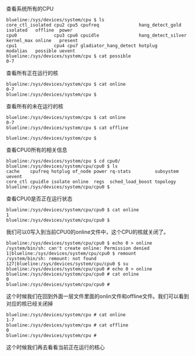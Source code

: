 



查看系统所有的CPU

```shell
blueline:/sys/devices/system/cpu $ ls
core_ctl_isolated cpu2 cpu5 cpufreq               hang_detect_gold   isolated   offline  power
cpu0              cpu3 cpu6 cpuidle               hang_detect_silver kernel_max online   present
cpu1              cpu4 cpu7 gladiator_hang_detect hotplug            modalias   possible uevent
blueline:/sys/devices/system/cpu $ cat possible
0-7
```





查看所有正在运行的核

```shell
blueline:/sys/devices/system/cpu $ cat online
0-7
blueline:/sys/devices/system/cpu $
```



查看所有的未在运行的核

```shell
blueline:/sys/devices/system/cpu $ cat online
0-7
blueline:/sys/devices/system/cpu $ cat offline

blueline:/sys/devices/system/cpu $
```



查看CPU0所有的相关信息

```shell
blueline:/sys/devices/system/cpu $ cd cpu0/
blueline:/sys/devices/system/cpu/cpu0 $ ls
cache    cpufreq hotplug of_node power rq-stats         subsystem uevent
core_ctl cpuidle isolate online  regs  sched_load_boost topology
blueline:/sys/devices/system/cpu/cpu0 $
```

查看CPU0是否正在运行状态

```
blueline:/sys/devices/system/cpu/cpu0 $ cat online
1
blueline:/sys/devices/system/cpu/cpu0 $
```

我们可以0写入到当前CPU0的online文件中，这个CPU的核就关闭了。

```shell
blueline:/sys/devices/system/cpu/cpu0 $ echo 0 > online
/system/bin/sh: can't create online: Permission denied
1|blueline:/sys/devices/system/cpu/cpu0 $ remount
/system/bin/sh: remount: not found
127|blueline:/sys/devices/system/cpu/cpu0 $ su
blueline:/sys/devices/system/cpu/cpu0 # echo 0 > online
blueline:/sys/devices/system/cpu/cpu0 # cat online
0
blueline:/sys/devices/system/cpu/cpu0 #
```

这个时候我们在回到外面一层文件里面的onlin文件和offline文件。我们可以看到对应的核已经关闭掉

```
blueline:/sys/devices/system/cpu # cat online
1-7
blueline:/sys/devices/system/cpu # cat offline
0
blueline:/sys/devices/system/cpu #
```

这个时候我们再去看看当前正在运行的核心

